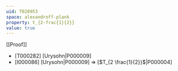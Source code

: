 ```yaml
---
uid: T020953
space: alexandroff-plank
property: t_{2-frac{1}{2}}
value: true
---
```

[[Proof]]

* [T000282] [Urysohn|P000009]
* [I000086] [Urysohn|P000009] => [$T_{2 \frac{1}{2}}$|P000004]

